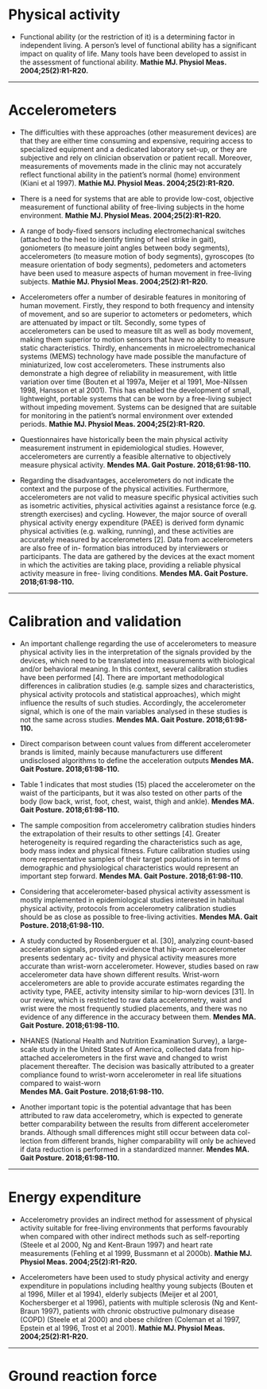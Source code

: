 # Physical activity
- Functional ability (or the restriction of it) is a determining factor in independent living. A person’s level of functional ability has a significant impact on quality of life. Many tools have been developed to assist in the assessment of functional ability.
**Mathie MJ. Physiol Meas. 2004;25(2):R1-R20.**

---

# Accelerometers

- The difficulties with these approaches (other measurement devices) are that they are either time consuming and expensive, requiring access to specialized equipment and a dedicated laboratory set-up, or they are subjective and rely on clinician observation or patient recall. Moreover, measurements of movements made in the clinic may not accurately reflect functional ability in the patient’s normal (home) environment (Kiani et al 1997). 
**Mathie MJ. Physiol Meas. 2004;25(2):R1-R20.**

- There is a need for systems that are able to provide low-cost, objective measurement of functional ability of free-living subjects in the home environment.
**Mathie MJ. Physiol Meas. 2004;25(2):R1-R20.**

- A range of body-fixed sensors including electromechanical switches (attached to the heel to identify timing of heel strike in gait), goniometers (to measure joint angles between body segments), accelerometers (to measure motion of body segments), gyroscopes (to measure orientation of body segments), pedometers and actometers have been used to measure aspects of human movement in free-living subjects. 
**Mathie MJ. Physiol Meas. 2004;25(2):R1-R20.**

- Accelerometers offer a number of desirable features in monitoring of human movement. Firstly, they respond to both frequency and intensity of movement, and so are superior to actometers or pedometers, which are attenuated by impact or tilt. Secondly, some types of accelerometers can be used to measure tilt as well as body movement, making them superior to motion sensors that have no ability to measure static characteristics. Thirdly, enhancements in microelectromechanical systems (MEMS) technology have made possible the manufacture of miniaturized, low cost accelerometers. These instruments also demonstrate a high degree of reliability in measurement, with little variation over time (Bouten et al 1997a, Meijer et al 1991, Moe-Nilssen 1998, Hansson et al 2001). This has enabled the development of small, lightweight, portable systems that can be worn by a free-living subject without impeding movement. Systems can be designed that are suitable for monitoring in the patient’s normal environment over extended periods.
**Mathie MJ. Physiol Meas. 2004;25(2):R1-R20.**

- Questionnaires have historically been the main physical activity measurement instrument in epidemiological studies. However, accelerometers are currently a feasible alternative to objectively measure physical activity.
**Mendes MA. Gait Posture. 2018;61:98-110.**

- Regarding the disadvantages, accelerometers do not indicate the context and the purpose of the physical activities. Furthermore, accelerometers are not valid to measure specific physical activities such as isometric activities, physical activities against a resistance force (e.g. strength exercises) and cycling. However, the major source of overall physical activity energy expenditure (PAEE) is derived form dynamic physical activities (e.g. walking, running), and these activities are accurately measured by accelerometers [2]. Data from accelerometers are also free of in- formation bias introduced by interviewers or participants. The data are gathered by the devices at the exact moment in which the activities are taking place, providing a reliable physical activity measure in free- living conditions.
**Mendes MA. Gait Posture. 2018;61:98-110.**

---

# Calibration and validation

- An important challenge regarding the use of accelerometers to measure physical activity lies in the interpretation of the signals provided by the devices, which need to be translated into measurements with biological and/or behavioral meaning. In this context, several calibration studies have been performed [4]. There are important methodological differences in calibration studies (e.g. sample sizes and characteristics, physical activity protocols and statistical approaches), which might influence the results of such studies. Accordingly, the accelerometer signal, which is one of the main variables analysed in these studies is not the same across studies. 
**Mendes MA. Gait Posture. 2018;61:98-110.**

- Direct comparison between count values from different accelerometer brands is limited, mainly because manufacturers use different undisclosed algorithms to define the acceleration outputs
**Mendes MA. Gait Posture. 2018;61:98-110.**

- Table 1 indicates that most studies (15) placed the accelerometer on the waist of the participants, but it was also tested on other parts of the body (low back, wrist, foot, chest, waist, thigh and ankle).
**Mendes MA. Gait Posture. 2018;61:98-110.**

- The sample composition from accelerometry calibration studies hinders the extrapolation of their results to other settings [4]. Greater heterogeneity is required regarding the characteristics such as age, body mass index and physical fitness. Future calibration studies using more representative samples of their target populations in terms of demographic and physiological characteristics would represent an important step forward.
**Mendes MA. Gait Posture. 2018;61:98-110.**

- Considering that accelerometer-based physical activity assessment is mostly implemented in epidemiological studies interested in habitual physical activity, protocols from accelerometry calibration studies should be as close as possible to free-living activities.
**Mendes MA. Gait Posture. 2018;61:98-110.**

- A study conducted by Rosenberguer et al. [30], analyzing count-based acceleration signals, provided evidence that hip-worn accelerometer presents sedentary ac- tivity and physical activity measures more accurate than wrist-worn accelerometer. However, studies based on raw accelerometer data have shown different results. Wrist-worn accelerometers are able to provide accurate estimates regarding the activity type, PAEE, activity intensity similar to hip-worn devices [31]. In our review, which is restricted to raw data accelerometry, waist and wrist were the most frequently studied placements, and there was no evidence of any difference in the accuracy between them. 
**Mendes MA. Gait Posture. 2018;61:98-110.**

- NHANES (National Health and Nutrition Examination Survey), a large-scale study in the United States of America, collected data from hip-attached accelerometers in the first wave and changed to wrist placement thereafter. The decision was basically attributed to a greater compliance found to wrist-worn accelerometer in real life situations compared to waist-worn  
**Mendes MA. Gait Posture. 2018;61:98-110.**

- Another important topic is the potential advantage that has been attributed to raw data accelerometry, which is expected to generate better comparability between the results from different accelerometer brands. Although small differences might still occur between data col- lection from different brands, higher comparability will only be achieved if data reduction is performed in a standardized manner.
**Mendes MA. Gait Posture. 2018;61:98-110.**

---

# Energy expenditure

- Accelerometry provides an indirect method for assessment of physical activity suitable for free-living environments that performs favourably when compared with other indirect methods such as self-reporting (Steele et al 2000, Ng and Kent-Braun 1997) and heart rate measurements (Fehling et al 1999, Bussmann et al 2000b).
**Mathie MJ. Physiol Meas. 2004;25(2):R1-R20.**

- Accelerometers have been used to study physical activity and energy expenditure in populations including healthy young subjects (Bouten et al 1996, Miller et al 1994), elderly subjects (Meijer et al 2001, Kochersberger et al 1996), patients with multiple sclerosis (Ng and Kent-Braun 1997), patients with chronic obstructive pulmonary disease (COPD) (Steele et al 2000) and obese children (Coleman et al 1997, Epstein et al 1996, Trost et al 2001). 
**Mathie MJ. Physiol Meas. 2004;25(2):R1-R20.**

---

# Ground reaction force